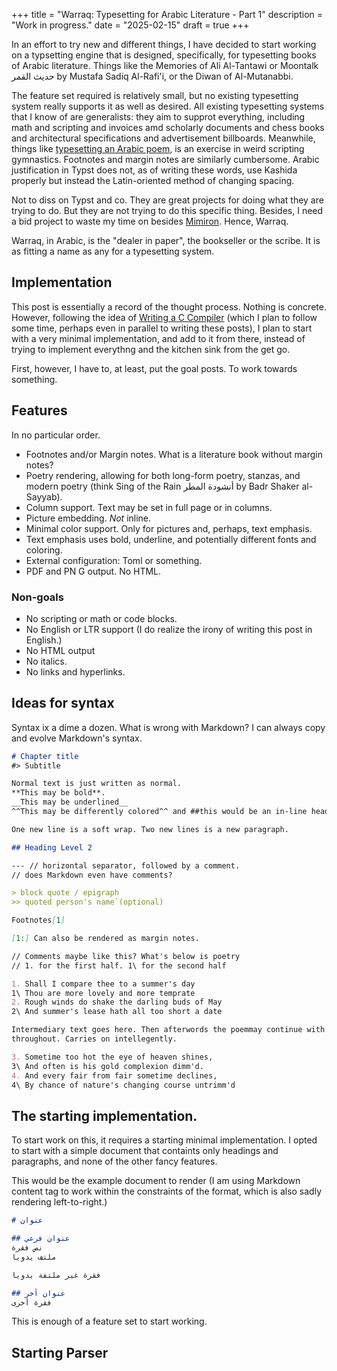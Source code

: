 +++
title = "Warraq: Typesetting for Arabic Literature - Part 1"
description = "Work in progress."
date = "2025-02-15"
draft = true
+++

In an effort to try new and different things, I have decided to start working on a typsetting engine that is designed, specifically, for typesetting books of Arabic literature. Things like the Memories of Ali Al-Tantawi or Moontalk حديث القمر by Mustafa Sadiq Al-Rafi'i, or the Diwan of Al-Mutanabbi.

The feature set required is relatively small, but no existing typesetting system really supports it as well as desired. All existing typesetting systems that I know of are generalists: they aim to supprot everything, including math and scripting and invoices amd scholarly documents and chess books and architectural specifications and advertisement billboards. Meanwhile, things like [typesetting an Arabic poem](https://github.com/asibahi/simple-poem-typst), is an exercise in weird scripting gymnastics. Footnotes and margin notes are similarly cumbersome. Arabic justification in Typst does not, as of writing these words, use Kashida properly but instead the Latin-oriented method of changing spacing.

Not to diss on Typst and co. They are great projects for doing what they are trying to do. But they are not trying to do this specific thing. Besides, I need a bid project to waste my time on besides [Mimiron](../../projects/mimiron-discord-bot/). Hence, Warraq.

Warraq, in Arabic, is the "dealer in paper", the bookseller or the scribe. It is as fitting a name as any for a typesetting system.

## Implementation

This post is essentially a record of the thought process. Nothing is concrete. However, following the idea of [Writing a C Compiler](https://norasandler.com/2017/11/29/Write-a-Compiler.html) (which I plan to follow some time, perhaps even in parallel to writing these posts), I plan to start with a very minimal implementation, and add to it from there, instead of trying to implement everythng and the kitchen sink from the get go.

First, however, I have to, at least, put the goal posts. To work towards something.

## Features

In no particular order.

- Footnotes and/or Margin notes. What is a literature book without margin notes?
- Poetry rendering, allowing for both long-form poetry, stanzas, and modern poetry (think Sing of the Rain أنشودة المطر by Badr Shaker al-Sayyab).
- Column support. Text may be set in full page or in columns.
- Picture embedding. *Not* inline.
- Minimal color support. Only for pictures and, perhaps, text emphasis.
- Text emphasis uses bold, underline, and potentially different fonts and coloring.
- External configuration: Toml or something.
- PDF and PN G output. No HTML.

### Non-goals

- No scripting or math or code blocks.
- No English or LTR support (I do realize the irony of writing this post in English.)
- No HTML output
- No italics.
- No links and hyperlinks.

## Ideas for syntax

Syntax ix a dime a dozen. What is wrong with Markdown? I can always copy and evolve Markdown's syntax.

```md
# Chapter title
#> Subtitle

Normal text is just written as normal.
**This may be bold**.
__This may be underlined__
^^This may be differently colored^^ and ##this would be an in-line heading## (yes they exist). 

One new line is a soft wrap. Two new lines is a new paragraph.

## Heading Level 2

--- // horizontal separator, followed by a comment.
// does Markdown even have comments?

> block quote / epigraph
>> quoted person's name`(optional)

Footnotes[1]

[1:] Can also be rendered as margin notes.

// Comments maybe like this? What's below is poetry
// 1. for the first half. 1\ for the second half

1. Shall I compare thee to a summer's day
1\ Thou are more lovely and more temprate 
2. Rough winds do shake the darling buds of May
2\ And summer's lease hath all too short a date

Intermediary text goes here. Then afterwords the poemmay continue with the same justification
throughout. Carries on intellegently.

3. Sometime too hot the eye of heaven shines,
3\ And often is his gold complexion dimm'd.
4. And every fair from fair sometime declines,
4\ By chance of nature's changing course untrimm'd

```

## The starting implementation.

To start work on this, it requires a starting minimal implementation. I opted to start with a simple document that containts only headings and paragraphs, and none of the other fancy features.

This would be the example document to render (I am using Markdown content tag to work within the constraints of the format, which is also sadly rendering left-to-right.)

```md
# عنوان

## عنوان فرعي
نص فقرة
ملتف يدويا

فقرة غير ملتفة يدويا

## عنوان آخر
فقرة أخرى
````

This is enough of a feature set to start working.

## Starting Parser

